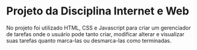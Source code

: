 # Projeto da Disciplina Internet e Web

No projeto foi utilizado HTML, CSS e Javascript para criar um gerenciador de tarefas onde o usuário pode tanto criar, modificar alterar e visualizar suas tarefas quanto marca-las ou desmarca-las como terminadas.
